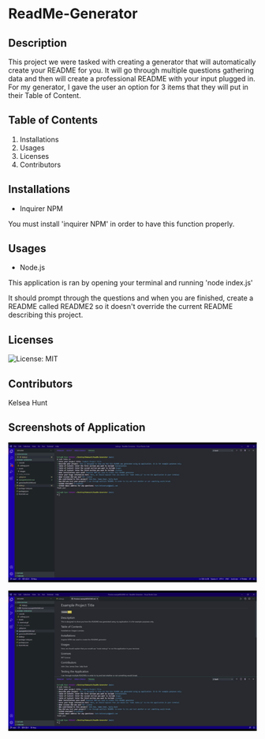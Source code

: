 # ReadMe-Generator

## Description

This project we were tasked with creating a generator that will automatically create your README for you.  It will go through multiple questions gathering data and then will create a professional README with your input plugged in.  For my generator, I gave the user an option for 3 items that they will put in their Table of Content.

## Table of Contents

1. Installations
2. Usages
3. Licenses
4. Contributors

## Installations

* Inquirer NPM

You must install 'inquirer NPM' in order to have this function properly.

## Usages

* Node.js

This application is ran by opening your terminal and running 'node index.js'

It should prompt through the questions and when you are finished, create a README called README2 so it doesn't override the current README describing this project.

## Licenses

![License: MIT](https://img.shields.io/badge/License-MIT-blue.svg)

## Contributors

Kelsea Hunt

## Screenshots of Application

![Screenshot](assets/terminal.gif)

![Screenshot](assets/example.gif)
